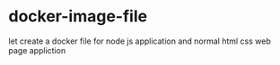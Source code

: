 # docker-image-file
let create a docker file for node js application and normal html css web page appliction
